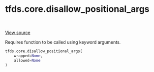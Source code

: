 <div itemscope itemtype="http://developers.google.com/ReferenceObject">
<meta itemprop="name" content="tfds.core.disallow_positional_args" />
<meta itemprop="path" content="Stable" />
</div>

# tfds.core.disallow_positional_args

<table class="tfo-notebook-buttons tfo-api" align="left">
</table>

<a target="_blank" href="https://github.com/tensorflow/datasets/tree/master/tensorflow_datasets/core/api_utils.py">View
source</a>

Requires function to be called using keyword arguments.

```python
tfds.core.disallow_positional_args(
    wrapped=None,
    allowed=None
)
```

<!-- Placeholder for "Used in" -->
